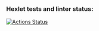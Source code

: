 ### Hexlet tests and linter status:
[![Actions Status](https://github.com/QQpy3ko/devops-for-programmers-project-77/actions/workflows/hexlet-check.yml/badge.svg)](https://github.com/QQpy3ko/devops-for-programmers-project-77/actions)